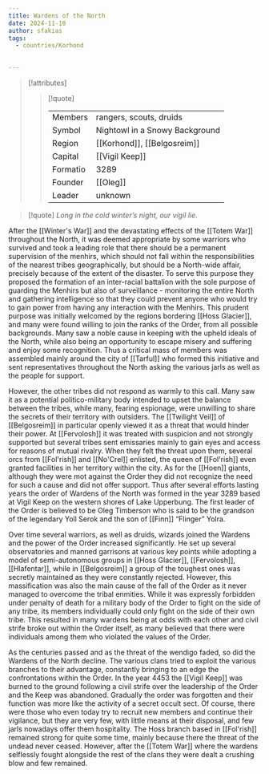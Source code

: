 ```yaml
---
title: Wardens of the North
date: 2024-11-10
author: sfakias
tags:
  - countries/Korhond

 
---
```

> [!attributes]
> 
> > [!quote]
> >
> > | | |
> > | --- | --- |
> > | Members | rangers, scouts, druids |
> > | Symbol | Nightowl in a Snowy Background |
> > | Region | [[Korhond]], [[Belgosreim]] |
> > | Capital | [[Vigil Keep]] |
> > | Formatio | 3289 |
> > | Founder | [[Oleg]] |
> > | Leader | unknown |

> [!quote] 
>  *Long in the cold winter’s night, our vigil lie.*

After the [[Winter's War]] and the devastating effects of the [[Totem War]] throughout the North, it was deemed appropriate by some warriors who survived and took a leading role that there should be a permanent supervision of the menhirs, which should not fall within the responsibilities of the nearest tribes geographically, but should be a North-wide affair, precisely because of the extent of the disaster. To serve this purpose they proposed the formation of an inter-racial battalion with the sole purpose of guarding the Menhirs but also of surveillance - monitoring the entire North and gathering intelligence so that they could prevent anyone who would try to gain power from having any interaction with the Menhirs. This prudent purpose was initially welcomed by the regions bordering [[Hoss Glacier]], and many were found willing to join the ranks of the Order, from all possible backgrounds. Many saw a noble cause in keeping with the upheld ideals of the North, while also being an opportunity to escape misery and suffering and enjoy some recognition. Thus a critical mass of members was assembled mainly around the city of [[Tarful]] who formed this initiative and sent representatives throughout the North asking the various jarls as well as the people for support.

However, the other tribes did not respond as warmly to this call. Many saw it as a potential politico-military body intended to upset the balance between the tribes, while many, fearing espionage, were unwilling to share the secrets of their territory with outsiders. The [[Twilight Veil]] of [[Belgosreim]] in particular openly viewed it as a threat that would hinder their power. At [[Fervolosh]] it was treated with suspicion and not strongly supported but several tribes sent emissaries mainly to gain eyes and access for reasons of mutual rivalry. When they felt the threat upon them, several orcs from [[Fol'rish]] and [[No'Crel]] enlisted, the queen of [[Fol'rish]] even granted facilities in her territory within the city. As for the [[Hoen]] giants, although they were mot against the Order they did not recognize the need for such a cause and did not offer support. Thus after several efforts lasting years the order of Wardens of the North was formed in the year 3289 based at Vigil Keep on the western shores of Lake Upperbung. The first leader of the Order is believed to be Oleg Timberson who is said to be the grandson of the legendary Yoll Serok and the son of [[Finn]] “Flinger” Yolra.

Over time several warriors, as well as druids, wizards joined the Wardens and the power of the Order increased significantly. He set up several observatories and manned garrisons at various key points while adopting a model of semi-autonomous groups in [[Hoss Glacier]], [[Fervolosh]], [[Hlafentar]], while in [[Belgosreim]] a group of the toughest ones was secretly maintained as they were constantly rejected. However, this massification was also the main cause of the fall of the Order as it never managed to overcome the tribal enmities. While it was expressly forbidden under penalty of death for a military body of the Order to fight on the side of any tribe, its members individually could only fight on the side of their own tribe. This resulted in many wardens being at odds with each other and civil strife broke out within the Order itself, as many believed that there were individuals among them who violated the values ​​of the Order.

As the centuries passed and as the threat of the wendigo faded, so did the Wardens of the North decline. The various clans tried to exploit the various branches to their advantage, constantly bringing to an edge the confrontations within the Order. In the year 4453 the [[Vigil Keep]] was burned to the ground following a civil strife over the leadership of the Order and the Keep was abandoned. Gradually the order was forgotten and their function was more like the activity of a secret occult sect. Of course, there were those who even today try to recruit new members and continue their vigilance, but they are very few, with little means at their disposal, and few jarls nowadays offer them hospitality. The Hoss branch based in [[Fol'rish]] remained strong for quite some time, mainly because there the threat of the undead never ceased. However, after the [[Totem War]] where the wardens selflessly fought alongside the rest of the clans they were dealt a crushing blow and few remained.
